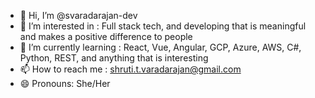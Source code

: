 - 👋 Hi, I’m @svaradarajan-dev
- 👀 I’m interested in : Full stack tech, and developing that is meaningful and makes a positive difference to people
- 🌱 I’m currently learning : React, Vue, Angular, GCP, Azure, AWS, C#, Python, REST, and anything that is interesting
- 📫 How to reach me : shruti.t.varadarajan@gmail.com
- 😄 Pronouns: She/Her

<!---
svaradarajan-dev/svaradarajan-dev is a ✨ special ✨ repository because its `README.md` (this file) appears on your GitHub profile.
You can click the Preview link to take a look at your changes.
--->
